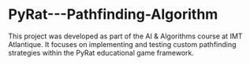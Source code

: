 # PyRat---Pathfinding-Algorithm
This project was developed as part of the AI &amp; Algorithms course at IMT Atlantique.   It focuses on implementing and testing custom pathfinding strategies within the PyRat educational game framework.
